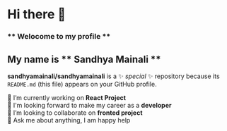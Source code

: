 # Hi there 👋
### ** Welocome to my profile **
## My name is ** Sandhya Mainali **
**sandhyamainali/sandhyamainali** is a ✨ _special_ ✨ repository because its `README.md` (this file) appears on your GitHub profile.

🔭 I’m currently working on **React Project** <br>
🌱 I'm looking forward to make my career as a **developer**<br>
👯 I’m looking to collaborate on **fronted project**<br>
💬 Ask me about anything, I am happy help


